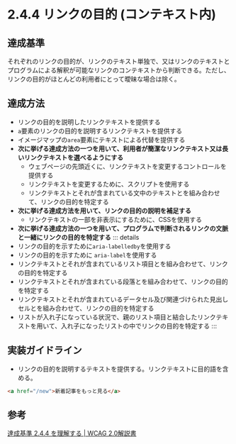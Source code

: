 # 2.4.4 リンクの目的 (コンテキスト内)

## 達成基準
それぞれのリンクの目的が、リンクのテキスト単独で、又はリンクのテキストとプログラムによる解釈が可能なリンクのコンテキストから判断できる。ただし、リンクの目的がほとんどの利用者にとって曖昧な場合は除く。
## 達成方法
- リンクの目的を説明したリンクテキストを提供する
- `a`要素のリンクの目的を説明するリンクテキストを提供する
- イメージマップの`area`要素にテキストによる代替を提供する
- **次に挙げる達成方法の一つを用いて、利用者が簡潔なリンクテキスト又は長いリンクテキストを選べるようにする**
    - ウェブページの先頭近くに、リンクテキストを変更するコントロールを提供する
    - リンクテキストを変更するために、スクリプトを使用する
    - リンクテキストとそれが含まれている文中のテキストとを組み合わせて、リンクの目的を特定する
- **次に挙げる達成方法を用いて、リンクの目的の説明を補足する**
    - リンクテキストの一部を非表示にするために、CSSを使用する
- **次に挙げる達成方法の一つを用いて、プログラムで判断されるリンクの文脈と一緒にリンクの目的を特定する**
::: details
- リンクの目的を示すために`aria-labelledby`を使用する
- リンクの目的を示すために `aria-label`を使用する
- リンクテキストとそれが含まれているリスト項目とを組み合わせて、リンクの目的を特定する
- リンクテキストとそれが含まれている段落とを組み合わせて、リンクの目的を特定する
- リンクテキストとそれが含まれているデータセル及び関連づけられた見出しセルとを組み合わせて、リンクの目的を特定する
- リストが入れ子になっている状況で、親のリスト項目と結合したリンクテキストを用いて、入れ子になったリストの中でリンクの目的を特定する
:::

## 実装ガイドライン
- リンクの目的を説明するテキストを提供する。リンクテキストに目的語を含める。
```HTML
<a href="/new">新着記事をもっと見る</a>
```

## 参考
[達成基準 2.4.4 を理解する | WCAG 2.0解説書](https://waic.jp/docs/UNDERSTANDING-WCAG20/navigation-mechanisms-refs.html)